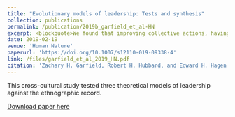 ```yaml
---
title: "Evolutionary models of leadership: Tests and synthesis"
collection: publications
permalink: /publication/2019b_garfield_et_al-HN
excerpt: <blockquote>We found that improving collective actions, having expertise, providing counsel, and being respected, having high neural capital, and being polygynous are common properties of leaders, which warrants a synthesis of the collective action, prestige, and neural capital and reproductive skew models. We sketch one such synthesis involving high-quality decision-making and other computational services.</blockquote>
date: 2019-02-19
venue: 'Human Nature'
paperurl: 'https://doi.org/10.1007/s12110-019-09338-4'
link: /files/garfield_et_al_2019_HN.pdf
citation: 'Zachary H. Garfield, Robert H. Hubbard, and Edward H. Hagen. (2019). &quot;Evolutionary models of leadership: Tests and synthesis.&quot; <i>Human Nature</i>. 30(1).'
---
```

This cross-cultural study tested three theoretical models of leadership against the ethnographic record. 

[Download paper here](http://zhgarfield.github.io/files/garfield_et_al_2019_HN.pdf)